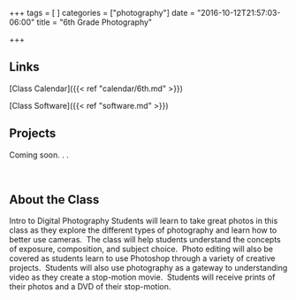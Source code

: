 +++
tags = [
]
categories = ["photography"]
date = "2016-10-12T21:57:03-06:00"
title = "6th Grade Photography"

+++

## Links

[Class Calendar]({{< ref "calendar/6th.md" >}})

[Class Software]({{< ref "software.md" >}})

## Projects

Coming soon. . .

&nbsp;

## About the Class

Intro to Digital Photography
Students will learn to take great photos in this class as they explore the different types of photography and learn how to better use cameras.  The class will help students understand the concepts of exposure, composition, and subject choice.  Photo editing will also be covered as students learn to use Photoshop through a variety of creative projects.  Students will also use photography as a gateway to understanding video as they create a stop-motion movie.  Students will receive prints of their photos and a DVD of their stop-motion.